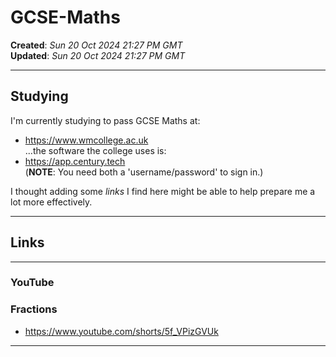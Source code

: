 # GCSE-Maths

**Created**: *Sun 20 Oct 2024 21:27 PM GMT*   
**Updated**: *Sun 20 Oct 2024 21:27 PM GMT*   

-----

## Studying

I'm currently studying to pass GCSE Maths at:    
- https://www.wmcollege.ac.uk  
...the software the college uses is:  
- https://app.century.tech  
(**NOTE**: You need both a 'username/password' to sign in.)  
    
I thought adding some *links* I find here might be able to help prepare me a lot more effectively.   
  
-----

## Links

-----

### YouTube

### Fractions

- https://www.youtube.com/shorts/5f_VPizGVUk

-----

